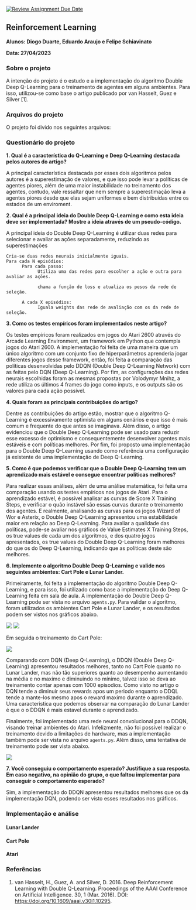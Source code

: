 [![Review Assignment Due Date](https://classroom.github.com/assets/deadline-readme-button-24ddc0f5d75046c5622901739e7c5dd533143b0c8e959d652212380cedb1ea36.svg)](https://classroom.github.com/a/SnaQZIS-)



## Reinforcement Learning


**Alunos: Diogo Duarte, Eduardo Araujo e Felipe Schiavinato**

**Data: 27/04/2023**


### Sobre o projeto

A intenção do projeto é o estudo e a implementação do algoritmo Double Deep Q-Learning para o treinamento de agentes em alguns ambientes. Para isso, utilizou-se como base o artigo publicado por van Hasselt, Guez e Silver [1].

### Arquivos do projeto

O projeto foi divido nos seguintes arquivos:



### Questionário do projeto


**1. Qual é a característica do Q-Learning e Deep Q-Learning destacada pelos autores do artigo?**

A principal característica destacada por esses dois algoritmos pelos autores é a superestimação de valores, e que isso pode levar a políticas de agentes piores, além de uma maior instabilidade no treinamento dos agentes, contudo, vale ressaltar que nem sempre a superestimação leva a agentes piores desde que elas sejam uniformes e bem distribuídas entre os estados de um enviroment. 


**2. Qual é a principal ideia do Double Deep Q-Learning e como esta ideia deve ser implementada? Mostre a ideia através de um pseudo-código.**
  
A principal ideia do Double Deep Q-Learning é utilizar duas redes para selecionar e avaliar as ações separadamente, reduzindo as superestimações
  
    Cria-se duas redes neurais inicialmente iguais.
    Para cada N episódios:
          Para cada passo:
                Utiliza uma das redes para escolher a ação e outra para avaliar as ações.

                chama a função de loss e atualiza os pesos da rede de seleção.
                
          A cada X episódios:
                Iguala weights das rede de avaliação com os da rede de seleção.



**3. Como os testes empíricos foram implementados neste artigo?**
  
  
Os testes empíricos foram realizados em jogos do Atari 2600 através do Arcade Learning Environment, um framework em Python que contempla jogos do Atari 2600. A implementação foi feita de uma maneira que um único algoritmo com um conjunto fixo de hiperparâmetros aprenderia jogar diferentes jogos desse framework, então, foi feita a comparação das políticas desenvolvidas pelo DDQN (Double Deep Q-Learning Network) com as feitas pelo DQN (Deep Q-Learning).
Por fim, as configurações das redes neurais escolhidas foram as mesmas propostas por Volodymyr Mnihz, a rede utiliza os últimos 4 frames do jogo como inputs, e os  outputs são os valores para cada ação possível.


**4. Quais foram as principais contribuições do artigo?**
  
Dentre as contribuições do artigo estão, mostrar que o algoritmo Q-Learning é excessivamente optimista em alguns cenários e que isso é mais comum e frequente do que antes se imaginava. Além disso, o artigo evidenciou que o Double Deep Q-Learning pode ser usado para reduzir esse excesso de optimismo e consequentemente desenvolver agentes mais estáveis e com políticas melhores. Por fim, foi proposto uma implementação para o Double Deep Q-Learning usando como referência uma configuração já existente de uma implementação de Deep Q-Learning.

**5. Como é que podemos verificar que o Double Deep Q-Learning tem um aprendizado mais estável e consegue encontrar políticas melhores?**
  
Para realizar essas análises, além de uma análise matemática, foi feita uma comparação usando os testes empíricos nos jogos de Atari. Para o aprendizado estável, é possível analisar as curvas de Score X Training Steps, e verificar o quão instável são essas curvas durante o treinamento dos agentes. E realmente, analisando as curvas para os jogos Wizard of Wor e Asterix, o Double Deep Q-Learning apresentou uma estabilidade maior em relação ao Deep Q-Learning. Para avaliar a qualidade das políticas, pode-se avaliar nos gráficos de Value Estimates X Training Steps, os true values de cada um dos algoritmos, e dos quatro jogos apresentados, os true values do Double Deep Q-Learning foram melhores do que os do Deep Q-Learning, indicando que as políticas deste são melhores.

**6. Implemente o algoritmo Double Deep Q-Learning e valide nos seguintes ambientes: Cart Pole e Lunar Lander.**

Primeiramente, foi feita a implementação do algoritmo Double Deep Q-Learning, e para isso, foi utilizado como base a implementação do Deep Q-Learning feita em sala de aula. A implementação do Double Deep Q-Learning pode ser vista no arquivo `agents.py`. Para validar o algoritmo, foram utilizados os ambientes Cart Pole e Lunar Lander, e os resultados podem ser vistos nos gráficos abaixo.

![](imgs/DDQN_vs_DQN.png)
![](imgs/DDQN_vs_DQN_stats.png)

Em seguida o treinamento do Cart Pole:

![](imgs/DDQL_CartPole-v1.png)


Comparando com DQN (Deep Q-Learning), o DDQN (Double Deep Q-Learning) apresentou resultados melhores, tanto no Cart Pole quanto no Lunar Lander, mas não tão superiores quanto ao desempenho aumentando na média e no maximo e diminuindo no mínimo, talvez isso se deva ao treinamento contar apenas com 1000 episodios. Como visto no artigo o DQN tende a diminuir seus rewards apos um periodo enquanto o DDQL tende a mante-los mesmo apos o reward maximo durante o aprendizado. Uma caracteristica que podemos observar na comparação do Lunar Lander é que o o DDQN é mais estavel durante o aprendizado.

Finalmente, foi implementado uma rede neural convolucional para o DDQN, visando treinar ambientes do Atari. Infelizmente, não foi possível realizar o treinamento devido a limitações de hardware, mas a implementação também pode ser vista no arquivo `agents.py`.
Além disso, uma tentativa de treinamento pode ser vista abaixo.

![](DDQL_BreakoutNoFrameskip-v4.png)

**7. Você conseguiu o comportamento esperado? Justifique a sua resposta. Em caso negativo, na opinião do grupo, o que faltou implementar para conseguir o comportamento esperado?**

Sim, a implementação do DDQN apresentou resultados melhores que os da implementação DQN, podendo ser visto esses resultados nos gráficos.

### Implementação e análise

#### Lunar Lander

#### Cart Pole

#### Atari

### Referências

1. van Hasselt, H., Guez, A. and Silver, D. 2016. Deep Reinforcement Learning with Double Q-Learning. Proceedings of the AAAI Conference on Artificial Intelligence. 30, 1 (Mar. 2016). DOI: https://doi.org/10.1609/aaai.v30i1.10295.
